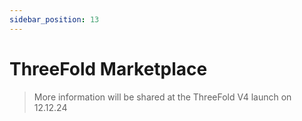 ```yaml
---
sidebar_position: 13
---
```


# ThreeFold Marketplace

> More information will be shared at the ThreeFold V4 launch on 12.12.24